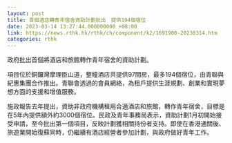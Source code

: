 ```yaml
---
layout: post
title: 首個酒店轉青年宿舍資助計劃批出　提供194個宿位
date: 2023-03-14 13:27:44.000000000 +08:00
link: https://news.rthk.hk/rthk/ch/component/k2/1691900-20230314.htm
categories: rthk
---
```


政府批出首個將酒店和旅館轉作青年宿舍的資助計劃。

項目位於銅鑼灣摩理臣山道，整幢酒店共提供97間房，最多194個宿位，由青聯與紀惠集團合作推出。青聯會透過的會員網絡，為租戶提供生涯規劃、創業和實現夢想方面的支援和增值服務。

施政報告去年提出，資助非政府機構租用合適酒店和旅館，轉作青年宿舍，目標是在5年內提供額外約3000個宿位。民政及青年事務局表示，資助計劃1月初開始接受申請，至今批出第一個項目，反映計劃獲相關持份者支持。即使在香港通關後、旅遊業開始復蘇同時，仍繼續有酒店經營者參加計劃，與政府做好青年工作。
